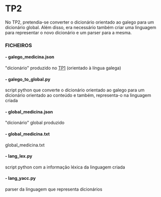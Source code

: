 # TP2

No TP2, pretendia-se converter o dicionário orientado ao galego para um dicionário global. Além disso, era necessário também criar uma linguagem para representar o novo dicionário e um parser para a mesma.

### FICHEIROS
#### - galego_medicina.json
"dicionário" produzido no [TP1](https://github.com/RayMightBeWrong/spln-2223/tree/master/TP1) (orientado à língua galega)

#### - galego_to_global.py
script python que converte o dicionário orientado ao galego para um dicionário orientado ao conteúdo e também, representa-o na linguagem criada

#### - global_medicina.json
"dicionário" global produzido

#### - global_medicina.txt
global_medicina.txt

#### - lang_lex.py
script python com a informação léxica da linguagem criada

#### - lang_yacc.py
parser da linguagem que representa dicionários
